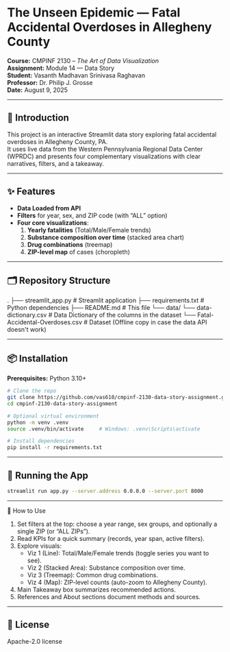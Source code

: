 # The Unseen Epidemic — Fatal Accidental Overdoses in Allegheny County

**Course:** CMPINF 2130 – *The Art of Data Visualization*  
**Assignment:** Module 14 — Data Story  
**Student:** Vasanth Madhavan Srinivasa Raghavan  
**Professor:** Dr. Philip J. Grosse  
**Date:** August 9, 2025  

---

## 📖 Introduction
This project is an interactive Streamlit data story exploring fatal accidental overdoses in Allegheny County, PA.  
It uses live data from the Western Pennsylvania Regional Data Center (WPRDC) and presents four complementary visualizations with clear narratives, filters, and a takeaway.  

---

## ✨ Features

- **Data Loaded from API**
- **Filters** for year, sex, and ZIP code (with “ALL” option)  
- **Four core visualizations**:
  1. **Yearly fatalities** (Total/Male/Female trends)  
  2. **Substance composition over time** (stacked area chart)  
  3. **Drug combinations** (treemap)  
  4. **ZIP-level map** of cases (choropleth)  


---

## 🗂️ Repository Structure

.
├── streamlit_app.py      # Streamlit application
├── requirements.txt      # Python dependencies
├── README.md             # This file
└── data/
    └── data-dictionary.csv      # Data Dictionary of the columns in the dataset
    └── Fatal-Accidental-Overdoses.csv      # Dataset (Offline copy in case the data API doesn't work)

---

## 📦 Installation

**Prerequisites:** Python 3.10+

```bash
# Clone the repo
git clone https://github.com/vas610/cmpinf-2130-data-story-assignment.git
cd cmpinf-2130-data-story-assignment

# Optional virtual environment
python -m venv .venv
source .venv/bin/activate     # Windows: .venv\Scripts\activate

# Install dependencies
pip install -r requirements.txt
```

---

## 🚀 Running the App

```bash
streamlit run app.py --server.address 0.0.0.0 --server.port 8000
```

---
🧭 How to Use
1. Set filters at the top: choose a year range, sex groups, and optionally a single ZIP (or “ALL ZIPs”).
2. Read KPIs for a quick summary (records, year span, active filters).
3. Explore visuals:
   * Viz 1 (Line): Total/Male/Female trends (toggle series you want to see).
   * Viz 2 (Stacked Area): Substance composition over time.
   * Viz 3 (Treemap): Common drug combinations.
   * Viz 4 (Map): ZIP-level counts (auto-zoom to Allegheny County).
4. Main Takeaway box summarizes recommended actions.
5. References and About sections document methods and sources.

---

## 📝 License
Apache-2.0 license

